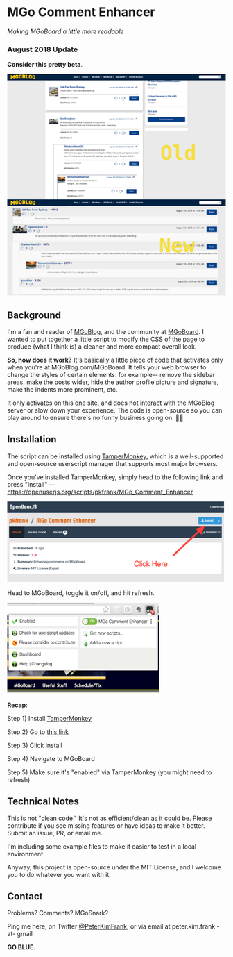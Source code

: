 # MGo Comment Enhancer
*Making MGoBoard a little more readable*

### August 2018 Update
**Consider this pretty beta**.

![Comparison](comparison2.png)

## Background
I'm a fan and reader of [MGoBlog](http://MGoBlog.com), and the community at [MGoBoard](http://mgoblog.com/mgoboard).  I wanted to put together a little script to modify the CSS of the page to produce (what I think is) a cleaner and more compact overall look.

**So, how does it work?** It's basically a little piece of code that activates only when you're at MGoBlog.com/MGoBoard.  It tells your web browser to change the styles of certain elements: for example-- remove the sidebar areas, make the posts wider, hide the author profile picture and signature, make the indents more prominent, etc.

It only activates on this one site, and does not interact with the MGoBlog server or slow down your experience.  The code is open-source so you can play around to ensure there's no funny business going on.  ✌🏽

## Installation
The script can be installed using <a href="http://tampermonkey.net/" target="_blank">TamperMonkey</a>, which is a well-supported and open-source userscript manager that supports most major browsers.

Once you've installed TamperMonkey, simply head to the following link and press "Install" -- https://openuserjs.org/scripts/pkfrank/MGo_Comment_Enhancer

<img src="install.png" width="500px">

Head to MGoBoard, toggle it on/off, and hit refresh.

<img src="enable.png" width="350px">

**Recap**:

Step 1) Install [TamperMonkey](http://tampermonkey.net/)

Step 2) Go to [this link](https://openuserjs.org/scripts/pkfrank/MGo_Comment_Enhancer)

Step 3) Click install

Step 4) Navigate to MGoBoard

Step 5) Make sure it's "enabled" via TamperMonkey (you might need to refresh)

## Technical Notes
This is not "clean code."  It's not as efficient/clean as it could be.  Please contribute if you see missing features or have ideas to make it better.  Submit an issue, PR, or email me.

I'm including some example files to make it easier to test in a local environment.

Anyway, this project is open-source under the MIT License, and I welcome you to do whatever you want with it.

## Contact
Problems? Comments? MGoSnark?

Ping me here, on Twitter [@PeterKimFrank](http://twitter.com/peterkimfrank), or via email at peter.kim.frank -at- gmail

**GO BLUE.**